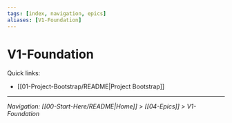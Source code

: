 ```yaml
---
tags: [index, navigation, epics]
aliases: [V1-Foundation]
---
```


# V1-Foundation

Quick links:
- [[01-Project-Bootstrap/README|Project Bootstrap]]

---
*Navigation: [[00-Start-Here/README|Home]] > [[04-Epics]] > V1-Foundation*
